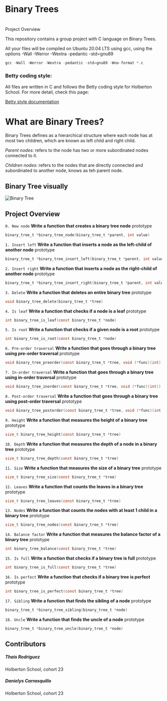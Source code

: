 # Binary Trees

#
Project Overview

This repository contains a group project with C language on Binary Trees. 


All your files will be compiled on Ubuntu 20.04 LTS using gcc, using the options -Wall -Werror -Wextra -pedantic -std=gnu89

```c
gcc -Wall -Werror -Wextra -pedantic -std=gnu89 -Wno-format *.c
```

### Betty coding style:

All files are written in C and follows the Betty coding style for Holberton School. For more detail, check this page:


[Betty style documentation](https://github.com/holbertonschool/Betty/wiki)

# What are Binary Trees?

Binary Trees defines as a hierarchical structure where each node has at most two children, which are known as left child and right child.

*Parent nodes:* refers to the node has two or more subordinated nodes connected to it.

*Children nodes:* refers to the nodes that are directly connected and subordinated to another node, knows as teh parent node. 

## Binary Tree visually

![Binary Tree](https://blogger.googleusercontent.com/img/b/R29vZ2xl/AVvXsEiUiMO7gKGW7TH4iUOfmbAkOID4Mto7R3i198BROpOB5BpQ3syNmfOSEx5czDF3q4dU3tN_yo6BSHpWBBC87Zfie4G8AQ06yx03i_XnSSyNWI26UKsn8mhutSOIo9uhpsGt0uqH1QdY0_99ay593GcrF1-4xdiV57i11HjHjVMkk9cPA6SknBC-rIVKQ4VN/s320/g.jpeg)

## Project Overview

`0. New node`
**Write a function that creates a binary tree node**
prototype
```c
binary_tree_t *binary_tree_node(binary_tree_t *parent, int value)
```

`1. Insert left`
**Write a function that inserts a node as the left-child of another node**
prototype
```c
binary_tree_t *binary_tree_insert_left(binary_tree_t *parent, int value)
```

`2. Insert right`
**Write a function that inserts a node as the right-child of another node**
prototype
```c
binary_tree_t *binary_tree_insert_right(binary_tree_t *parent, int value)
```

`3. Delete`
**Write a function that deletes an entire binary tree**
prototype
```c
void binary_tree_delete(binary_tree_t *tree)
```

`4. Is leaf`
**Write a function that checks if a node is a leaf**
prototype
```c
int binary_tree_is_leaf(const binary_tree_t *node)
```

`5. Is root`
**Write a function that checks if a given node is a root**
prototype
```c
int binary_tree_is_root(const binary_tree_t *node)
```

`6. Pre-order traversal`
**Write a function that goes through a binary tree using pre-order traversal**
prototype
```c
void binary_tree_preorder(const binary_tree_t *tree, void (*func)(int))
```

`7. In-order traversal`
**Write a function that goes through a binary tree using in-order traversal**
prototype
```c
void binary_tree_inorder(const binary_tree_t *tree, void (*func)(int))
```

`8. Post-order traversal`
**Write a function that goes through a binary tree using post-order traversal**
prototype
```c
void binary_tree_postorder(const binary_tree_t *tree, void (*func)(int))
```

`9. Height`
**Write a function that measures the height of a binary tree**
prototype
```c
size_t binary_tree_height(const binary_tree_t *tree)
```

`10. Depth`
**Write a function that measures the depth of a node in a binary tree**
prototype
```c
size_t binary_tree_depth(const binary_tree_t *tree)
```

`11. Size`
**Write a function that measures the size of a binary tree**
prototype
```c
size_t binary_tree_size(const binary_tree_t *tree)
```

`12. Leaves`
**Write a function that counts the leaves in a binary tree**
prototype
```c
size_t binary_tree_leaves(const binary_tree_t *tree)
```

`13. Nodes`
**Write a function that counts the nodes with at least 1 child in a binary tree**
prototype
```c
size_t binary_tree_nodes(const binary_tree_t *tree)
```

`14. Balance factor`
**Write a function that measures the balance factor of a binary tree**
prototype
```c
int binary_tree_balance(const binary_tree_t *tree)
```

`15. Is full`
**Write a function that checks if a binary tree is full**
prototype
```c
int binary_tree_is_full(const binary_tree_t *tree)
```

`16. Is perfect`
**Write a function that checks if a binary tree is perfect**
prototype
```c
int binary_tree_is_perfect(const binary_tree_t *tree)
```

`17. Sibling`
**Write a function that finds the sibling of a node**
prototype
```c
binary_tree_t *binary_tree_sibling(binary_tree_t *node)
```

`18. Uncle`
**Write a function that finds the uncle of a node**
prototype
```c
binary_tree_t *binary_tree_uncle(binary_tree_t *node)
```







## Contributors
##### Thais Rodriguez
Holberton School, cohort 23
##### Danielys Carrasquillo
Holberton School, cohort 23

